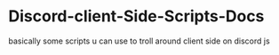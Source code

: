 # Discord-client-Side-Scripts-Docs
basically  some scripts u can use to troll around client side on discord js 
